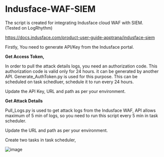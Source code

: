 # Indusface-WAF-SIEM

The script is created for integrating Indusface cloud WAF with SIEM. (Tested on LogRhythm)

https://docs.indusface.com/product-user-guide-apptrana/indusface-siem

Firstly, You need to generate API/Key from the Indusface portal.

**Get Access Token,**

In order to pull the attack details logs, you need an authorization code. This authorization code is valid only for 24 hours. it can be generated by another API. Generate_AuthToken.py is used for this purpose. This can be scheduled on task schedluer, schedule it to run every 24 hours.

Update the API Key, URL and path as per your environment.

**Get Attack Details**

Pull_Logs.py is used to get attack logs from the Indusface WAF, API allows maximum of 5 min of logs, so you need to run this script every 5 min in task scheduler. 

Update the URL and path as per your environment.

Create two tasks in task scheduler,

![image](https://user-images.githubusercontent.com/79724838/160105433-35ab4bb1-e1e0-4f9f-93c7-578f2d30e25b.png)
